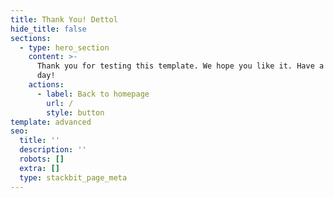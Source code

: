 ```yaml
---
title: Thank You! Dettol
hide_title: false
sections:
  - type: hero_section
    content: >-
      Thank you for testing this template. We hope you like it. Have a great
      day!
    actions:
      - label: Back to homepage
        url: /
        style: button
template: advanced
seo:
  title: ''
  description: ''
  robots: []
  extra: []
  type: stackbit_page_meta
---
```


